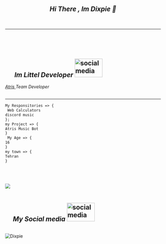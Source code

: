 <div align="center">
<h2><a class="anchor" aria-hidden="true"></svg></a><em> Hi There , Im Dixpie 👋 </em> </p> </div>
 <br>
 <hr>
 <br>
 <br>
 <br>
<div>
 
<h2><a id="user-content-contact-me-" class="anchor" aria-hidden="true" href="#contact-me-"><svg class="octicon octicon-link" viewBox="0 0 16 16" width="25" height="25" aria-hidden="true"><path fill-rule="evenodd"></path></svg></a><em> Im Littel Developer </em> <a target="_blank" rel="noopener noreferrer"><img width="90" height="60" src="https://media.giphy.com/media/73nTuS0mdBAT5YKXhv/giphy.gif" alt="socialmedia" data-canonical-src="https://media.giphy.com/media/73nTuS0mdBAT5YKXhv/giphy.gif" style="max-width:100%;"></a></h2>
<em> <a href= "" target= "_blank"> Atris </a> Team Developer </em>
<br>
<br>
<hr>

```html
My Responsitories => {
 Web Calculators
discord music
};
my Project => {
Atris Music Bot
}
 My Age => {
16
}
my town => {
Tehran
}
```

  
<br>
<br>
<br>
<img src= "https://user-images.githubusercontent.com/77354554/113543541-974d2780-95b4-11eb-9586-58e0daf25fb3.png">
<br>
<br>



<h2><a id="user-content-contact-me-" class="anchor" aria-hidden="true" href="#contact-me-"><svg class="octicon octicon-link" viewBox="0 0 16 16" width="25" height="25" aria-hidden="true"><path fill-rule="evenodd"></path></svg></a><em>My Social media </em> <a target="_blank" rel="noopener noreferrer"><img width="90" height="60" src="https://media.giphy.com/media/73nTuS0mdBAT5YKXhv/giphy.gif" alt="socialmedia" data-canonical-src="https://media.giphy.com/media/73nTuS0mdBAT5YKXhv/giphy.gif" style="max-width:100%;"></a></h2>
<br>

<img src="https://user-images.githubusercontent.com/77354554/113556116-ff5a3880-95c9-11eb-9835-c58a4757591c.png" alt="Dixpie">


